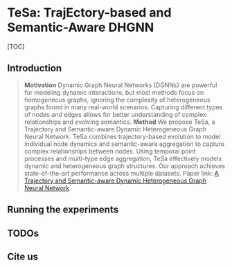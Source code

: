 # TeSa: TrajEctory-based and Semantic-Aware DHGNN

[TOC]

## Introduction

> **Motivation** Dynamic Graph Neural Networks (DGNNs) are powerful for modeling dynamic interactions, but most methods focus on homogeneous graphs, ignoring the complexity of heterogeneous graphs found in many real-world scenarios. Capturing different types of nodes and edges allows for better understanding of complex relationships and evolving semantics.
> **Method** We propose TeSa, a Trajectory and Semantic-aware Dynamic Heterogeneous Graph Neural Network. TeSa combines trajectory-based evolution to model individual node dynamics and semantic-aware aggregation to capture complex relationships between nodes. Using temporal point processes and multi-type edge aggregation, TeSa effectively models dynamic and heterogeneous graph structures. Our approach achieves state-of-the-art performance across multiple datasets.
Paper link: [A Trajectory and Semantic-aware Dynamic Heterogeneous Graph Neural Network](https://openreview.net/pdf?id=ZD9811KEYd)

## Running the experiments

## TODOs

## Cite us
